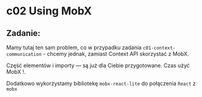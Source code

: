 # c02 Using MobX

## Zadanie:
Mamy tutaj ten sam problem, co w przypadku zadania `c01-context-communication` - chcemy jednak, zamiast Context API skorzystać z MobX.  

Część elementów i importy — są już dla Ciebie przygotowane. Czas użyć MobX !.

Dodatkowo wykorzystamy bibliotekę `mobx-react-lite` do połączenia `React` z `mobx`
